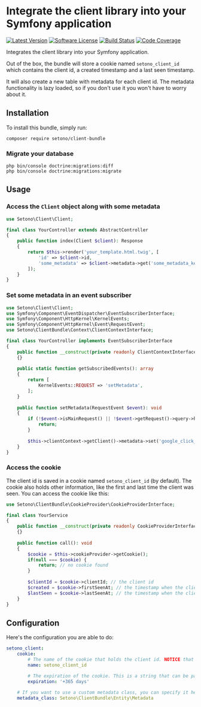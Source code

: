 # Integrate the client library into your Symfony application

[![Latest Version][ico-version]][link-packagist]
[![Software License][ico-license]](LICENSE)
[![Build Status][ico-github-actions]][link-github-actions]
[![Code Coverage][ico-code-coverage]][link-code-coverage]

Integrates the client library into your Symfony application.

Out of the box, the bundle will store a cookie named `setono_client_id` which contains the client id, a created timestamp and a last seen timestamp.

It will also create a new table with metadata for each client id. The metadata functionality is lazy loaded, so if you don't use it you won't have to worry about it.

## Installation

To install this bundle, simply run:

```shell
composer require setono/client-bundle
```

### Migrate your database

```shell
php bin/console doctrine:migrations:diff
php bin/console doctrine:migrations:migrate
```

## Usage

### Access the `Client` object along with some metadata

```php
use Setono\Client\Client;

final class YourController extends AbstractController
{
    public function index(Client $client): Response
    {
        return $this->render('your_template.html.twig', [
            'id' => $client->id,
            'some_metadata' => $client->metadata->get('some_metadata_key'), // this call will initialize the metadata object from the database
        ]);
    }
}
```

### Set some metadata in an event subscriber

```php
use Setono\Client\Client;
use Symfony\Component\EventDispatcher\EventSubscriberInterface;
use Symfony\Component\HttpKernel\KernelEvents;
use Symfony\Component\HttpKernel\Event\RequestEvent;
use Setono\ClientBundle\Context\ClientContextInterface;

final class YourController implements EventSubscriberInterface
{
    public function __construct(private readonly ClientContextInterface $clientContext)
    {}
    
    public static function getSubscribedEvents(): array
    {
        return [
            KernelEvents::REQUEST => 'setMetadata',
        ];
    }
    
    public function setMetadata(RequestEvent $event): void
    {
        if (!$event->isMainRequest() || !$event->getRequest()->query->has('gclid')) {
            return;
        }
        
        $this->clientContext->getClient()->metadata->set('google_click_id', $event->getRequest()->query->get('gclid'));
    }
}
```

### Access the cookie

The client id is saved in a cookie named `setono_client_id` (by default). The cookie also holds other information, like
the first and last time the client was seen. You can access the cookie like this:

```php
use Setono\ClientBundle\CookieProvider\CookieProviderInterface;

final class YourService
{
    public function __construct(private readonly CookieProviderInterface $cookieProvider)
    {}
    
    public function call(): void
    {
        $cookie = $this->cookieProvider->getCookie();
        if(null === $cookie) {
            return; // no cookie found
        }
        
        $clientId = $cookie->clientId; // the client id
        $created = $cookie->firstSeenAt; // the timestamp when the client was first seen
        $lastSeen = $cookie->lastSeenAt; // the timestamp when the client was last seen
    }
}
```

## Configuration

Here's the configuration you are able to do:

```yaml
setono_client:
    cookie:
        # The name of the cookie that holds the client id. NOTICE that if you change this value, all clients with a cookie with the old name will be considered new clients
        name: setono_client_id

        # The expiration of the cookie. This is a string that can be parsed by strtotime
        expiration: '+365 days'
    
    # If you want to use a custom metadata class, you can specify it here    
    metadata_class: Setono\ClientBundle\Entity\Metadata
```

[ico-version]: https://poser.pugx.org/setono/client-bundle/v/stable
[ico-license]: https://poser.pugx.org/setono/client-bundle/license
[ico-github-actions]: https://github.com/Setono/client-bundle/workflows/build/badge.svg
[ico-code-coverage]: https://codecov.io/gh/Setono/client-bundle/branch/badge.svg

[link-packagist]: https://packagist.org/packages/setono/client-bundle
[link-github-actions]: https://github.com/Setono/client-bundle/actions
[link-code-coverage]: https://codecov.io/gh/Setono/client-bundle
